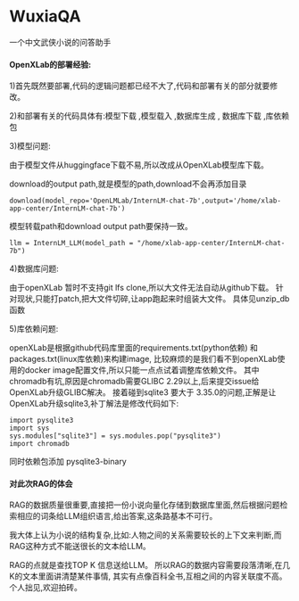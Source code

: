 # WuxiaQA
一个中文武侠小说的问答助手

#### OpenXLab的部署经验:
1)首先既然要部署,代码的逻辑问题都已经不大了,代码和部署有关的部分就要修改。

2)和部署有关的代码具体有:模型下载 ,模型载入 ,数据库生成 , 数据库下载 ,库依赖包

3)模型问题:

由于模型文件从huggingface下载不易,所以改成从OpenXLab模型库下载。

   download的output path,就是模型的path,download不会再添加目录
   
   ```download(model_repo='OpenLMLab/InternLM-chat-7b',output='/home/xlab-app-center/InternLM-chat-7b')```
 
   模型转载path和download output path要保持一致。
   
   ```llm = InternLM_LLM(model_path = "/home/xlab-app-center/InternLM-chat-7b")```
	
4)数据库问题:

由于openXLab 暂时不支持git lfs clone,所以大文件无法自动从github下载。
	针对现状,只能打patch,把大文件切碎,让app跑起来时组装大文件。 具体见unzip_db函数
	
5)库依赖问题:

openXLab是根据github代码库里面的requirements.txt(python依赖) 和 packages.txt(linux库依赖)来构建image,
	比较麻烦的是我们看不到openXLab使用的docker image配置文件,所以只能一点点试着调整库依赖文件。
	其中chromadb有坑,原因是chromadb需要GLIBC 2.29以上,后来提交issue给OpenXLab升级GLIBC解决。 
	接着碰到sqlite3 要大于 3.35.0的问题,正解是让OpenXLab升级sqlite3,补丁解法是修改代码如下:
	
	import pysqlite3
	import sys
	sys.modules["sqlite3"] = sys.modules.pop("pysqlite3")
	import chromadb

同时依赖包添加 pysqlite3-binary



#### 对此次RAG的体会
RAG的数据质量很重要,直接把一份小说向量化存储到数据库里面,然后根据问题检索相应的词条给LLM组织语言,给出答案,这条路基本不可行。

我大体上认为小说的结构复杂,比如:人物之间的关系需要较长的上下文来判断,而RAG这种方式不能送很长的文本给LLM。

RAG的点就是查找TOP K 信息送给LLM。 所以RAG的数据内容需要段落清晰,在几K的文本里面讲清楚某件事情,
其实有点像百科全书,互相之间的内容关联度不高。个人拙见,欢迎拍砖。
